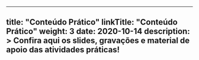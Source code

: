
---
title: "Conteúdo Prático"
linkTitle: "Conteúdo Prático"
weight: 3
date: 2020-10-14
description: >
  Confira aqui os slides, gravações e material de apoio das atividades práticas!
---



	
